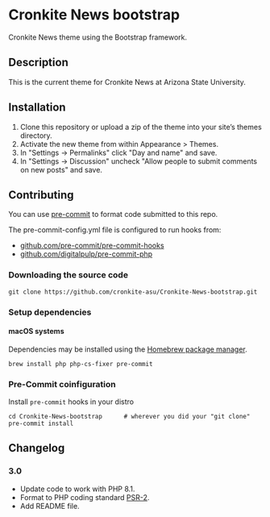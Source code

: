 # Cronkite News bootstrap

Cronkite News theme using the Bootstrap framework.

## Description

This is the current theme for Cronkite News at Arizona State University.

## Installation

1. Clone this repository or upload a zip of the theme into your site’s themes directory.
1. Activate the new theme from within Appearance > Themes.
1. In "Settings -> Permalinks" click "Day and name" and save.
1. In "Settings -> Discussion" uncheck "Allow people to submit comments on new posts" and save.

## Contributing

You can use [pre-commit](https://pre-commit.com) to format code submitted to this repo.

The pre-commit-config.yml file is configured to run hooks from:

* [github.com/pre-commit/pre-commit-hooks](https://github.com/pre-commit/pre-commit-hooksd)
* [github.com/digitalpulp/pre-commit-php](https://github.com/digitalpulp/pre-commit-php)

### Downloading the source code

```
git clone https://github.com/cronkite-asu/Cronkite-News-bootstrap.git
```

### Setup dependencies

#### macOS systems

Dependencies may be installed using the [Homebrew package manager](https://brew.sh/).

```
brew install php php-cs-fixer pre-commit
```

### Pre-Commit coinfiguration

Install `pre-commit` hooks in your distro

```
cd Cronkite-News-bootstrap      # wherever you did your "git clone"
pre-commit install
```

## Changelog

### 3.0
* Update code to work with PHP 8.1.
* Format to PHP coding standard [PSR-2](https://www.php-fig.org/psr/psr-2/).
* Add README file.

